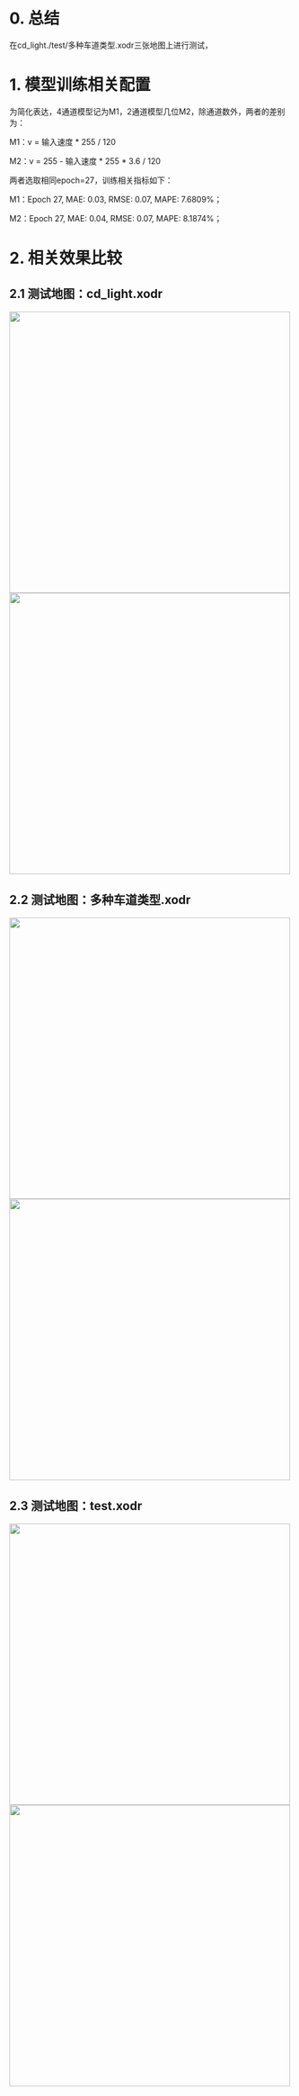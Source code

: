 # 0. 总结
在cd_light./test/多种车道类型.xodr三张地图上进行测试，

# 1. 模型训练相关配置
为简化表达，4通道模型记为M1，2通道模型几位M2，除通道数外，两者的差别为：

M1：v = 输入速度 * 255 / 120

M2：v = 255 - 输入速度 * 255 * 3.6 / 120

两者选取相同epoch=27，训练相关指标如下：

M1：Epoch 27, MAE: 0.03, RMSE: 0.07, MAPE: 7.6809%；

M2：Epoch 27, MAE: 0.04, RMSE: 0.07, MAPE: 8.1874%；

# 2. 相关效果比较
## 2.1 测试地图：cd_light.xodr

<img src="https://github.com/tianshapojun/Saimo/assets/10208337/0ef8e2f3-6ae6-4f53-81a0-67f157095e30" width="500px">
<img src="https://github.com/tianshapojun/Saimo/assets/10208337/79af7cf3-70ef-4212-8878-eeb28ab5f17b" width="500px">

## 2.2 测试地图：多种车道类型.xodr

<img src="https://github.com/tianshapojun/Saimo/assets/10208337/c1cb941b-0f7c-449d-838d-d3e837da445b" width="500px">
<img src="https://github.com/tianshapojun/Saimo/assets/10208337/08d6d526-a53f-447f-80af-a51e7b613843" width="500px">

## 2.3 测试地图：test.xodr

<img src="https://github.com/tianshapojun/Saimo/assets/10208337/550f017a-daa9-4cea-8205-c88602b28934" width="500px">
<img src="https://github.com/tianshapojun/Saimo/assets/10208337/6898031b-eaa6-4fca-a88b-1055013f48e9" width="500px">
